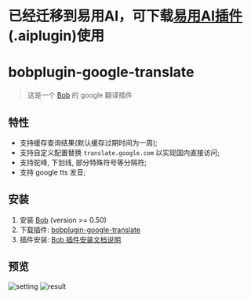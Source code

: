 # 已经迁移到易用AI，可下载[易用AI插件](https://github.com/ytsteven/easyuseai-plugin-openai-polisher/releases)(.aiplugin)使用 

# bobplugin-google-translate

> 这是一个 [Bob](https://bobtranslate.com/) 的 google 翻译插件

## 特性

- 支持缓存查询结果(默认缓存过期时间为一周);
- 支持自定义配置替换 `translate.google.com` 以实现国内直接访问;
- 支持驼峰, 下划线, 部分特殊符号等分隔符;
- 支持 google tts 发音;

## 安装

1. 安装 [Bob](https://ripperhe.gitee.io/bob/#/general/quickstart/install) (version >= 0.50)
2. 下载插件: [bobplugin-google-translate](https://github.com/roojay520/bobplugin-google-translate/releases)
3. 插件安装: [Bob 插件安装文档说明](https://bobtranslate.com/guide/advance/plugin.html#%E4%BD%BF%E7%94%A8%E6%8F%92%E4%BB%B6-1)

## 预览

![setting](./images/preview-setting.png)
![result](./images/preview-result.png)
